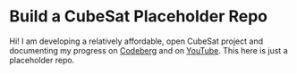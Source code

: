 # Build a CubeSat Placeholder Repo

Hi! I am developing a relatively affordable, open CubeSat project and documenting my progress on [Codeberg](https://codeberg.org/buildacubesat-project) and on [YouTube](https://www.youtube.com/@buildacubesat). This here is just a placeholder repo.
